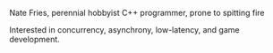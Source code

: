 Nate Fries, perennial hobbyist C++ programmer, prone to spitting fire

Interested in concurrency, asynchrony, low-latency, and game development.

<!---
nfries88/nfries88 is a ✨ special ✨ repository because its `README.md` (this file) appears on your GitHub profile.
You can click the Preview link to take a look at your changes.
--->
